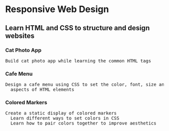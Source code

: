 # Responsive Web Design

## Learn HTML and CSS to structure and design websites

### Cat Photo App
  <pre>Build cat photo app while learning the common HTML tags </pre>

### Cafe Menu
  <pre>Design a cafe menu using CSS to set the color, font, size and other
  aspects of HTML elements</pre>

### Colored Markers
  <pre>Create a static display of colored markers
  Learn different ways to set colors in CSS
  Learn how to pair colors together to improve aesthetics</pre>